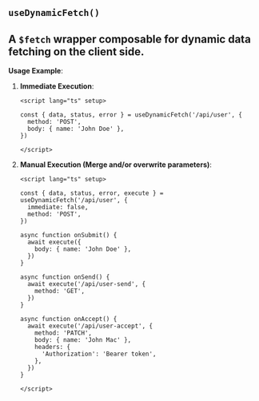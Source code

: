 ## `useDynamicFetch()`

A `$fetch` wrapper composable for dynamic data fetching on the client side.
---

**Usage Example**:

1. **Immediate Execution**:

   ```vue
   <script lang="ts" setup>

   const { data, status, error } = useDynamicFetch('/api/user', {
     method: 'POST',
     body: { name: 'John Doe' },
   })

   </script>
   ```

2. **Manual Execution (Merge and/or overwrite parameters)**:

   ```vue
   <script lang="ts" setup>

   const { data, status, error, execute } = useDynamicFetch('/api/user', {
     immediate: false,
     method: 'POST',
   })

   async function onSubmit() {
     await execute({
       body: { name: 'John Doe' },
     })
   }

   async function onSend() {
     await execute('/api/user-send', {
       method: 'GET',
     })
   }

   async function onAccept() {
     await execute('/api/user-accept', {
       method: 'PATCH',
       body: { name: 'John Mac' },
       headers: {
         'Authorization': 'Bearer token',
       },
     })
   }

   </script>
   ```